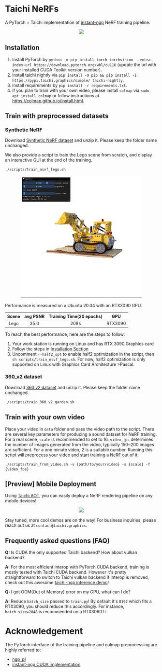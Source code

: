 # Taichi NeRFs

A PyTorch + Taichi implementation of [instant-ngp](https://nvlabs.github.io/instant-ngp/assets/mueller2022instant.pdf) NeRF training pipeline.

<p align="center">
<img src="assets/office.gif" width="200">
</p>

## Installation

1. Install PyTorch by `python -m pip install torch torchvision --extra-index-url https://download.pytorch.org/whl/cu116` (update the url with your installed CUDA Toolkit version number).
2. Install taichi nightly via `pip install -U pip && pip install -i https://pypi.taichi.graphics/simple/ taichi-nightly`.
3. Install requirements by `pip install -r requirements.txt`.
4. If you plan to train with your own video, please install `colmap` via `sudo apt install colmap` or follow instructions at https://colmap.github.io/install.html.

## Train with preprocessed datasets

### Synthetic NeRF

Download [Synthetic NeRF dataset](https://dl.fbaipublicfiles.com/nsvf/dataset/Synthetic_NeRF.zip) and unzip it. Please keep the folder name unchanged.


We also provide a script to train the Lego scene from scratch, and display an interactive GUI at the end of the training.

```bash
./scripts/train_nsvf_lego.sh
```

<p align="center">
<img src="assets/ngp_gui.gif" width="400">
</p>

Performance is measured on a Ubuntu 20.04 with an RTX3090 GPU.

| Scene | avg PSNR | Training Time(20 epochs) |   GPU   |
| :---: | :------: | :----------------------: | :-----: |
| Lego  |   35.0   |           208s           | RTX3090 |

To reach the best performance, here are the steps to follow:
1. Your work station is running on Linux and has RTX 3090 Graphics card
2. Follow the steps in [Installation Section](https://github.com/taichi-dev/taichi-nerfs#installation)
3. Uncomment `--half2_opt` to enable half2 optimization in the script, then `sh scripts/train_nsvf_lego.sh`. For now, half2 optimization is only supported on Linux with Graphics Card Architecture >Pascal.


### 360_v2 dataset

Download [360 v2 dataset](http://storage.googleapis.com/gresearch/refraw360/360_v2.zip) and unzip it. Please keep the folder name unchanged.

```bash
./scripts/train_360_v2_garden.sh
```

## Train with your own video

Place your video in `data` folder and pass the video path to the script. There are several key parameters for producing a sound dataset for NeRF training. For a real scene, `scale`  is recommended to set to 16. `video_fps` determines the number of images generated from the video, typically 150~200 images are sufficient. For a one minute video, 2 is a suitable number. Running this script will preprocess your video and start training a NeRF out of it:

```
./scripts/train_from_video.sh -v {path/to/your/video} -s {scale} -f {video_fps}
```

## [Preview] Mobile Deployment

Using [Taichi AOT](https://docs.taichi-lang.org/docs/tutorial), you can easily deploy a NeRF rendering pipeline on any mobile devices!

<p align="center">
<img src="assets/NeRF_on_iPad.gif" width="200">
</p>

Stay tuned, more cool demos are on the way! For business inquiries, please reach out us at `contact@taichi.graphics`.

## Frequently asked questions (FAQ)

__Q:__ Is CUDA the only supported Taichi backend? How about vulkan backend?

__A:__ For the most efficient interop with PyTorch CUDA backend, training is mostly tested with Taichi CUDA backend. However it's pretty straightforward to switch to Taichi vulkan backend if interop is removed, check out this awesome [taichi-ngp inference demo](https://github.com/taichi-dev/taichi/blob/master/python/taichi/examples/rendering/taichi_ngp.py)!

__Q:__ I got OOM(Out of Memory) error on my GPU, what can I do?

__A:__ Reduce `batch_size` passed to `train.py`! By default it's `8192` which fits a RTX3090, you should reduce this accordingly. For instance, `batch_size=2048` is recommended on a RTX3060Ti.

# Acknowledgement

The PyTorch interface of the training pipeline and colmap preprocessing are highly referred to:

*  [ngp_pl](https://github.com/kwea123/ngp_pl)
*  [instant-ngp CUDA implementation](https://github.com/NVlabs/instant-ngp/tree/master)
